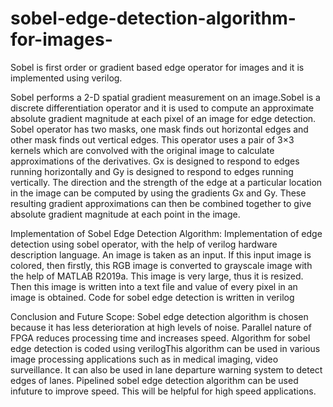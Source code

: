 # sobel-edge-detection-algorithm-for-images-
Sobel is first order or gradient based edge operator for images and it is implemented using verilog.

Sobel performs a 2-D spatial gradient measurement on an image.Sobel is a discrete differentiation operator and it is used to compute an approximate absolute gradient magnitude at each pixel of an image for edge detection. Sobel operator has two masks, one mask finds out horizontal edges and other mask finds out vertical edges. This operator uses a pair of 3×3 kernels which are convolved with the original image
to calculate approximations of the derivatives. Gx is designed to respond to edges running horizontally and Gy is designed to respond to edges running vertically. The direction and the strength of the edge at a particular location in the image can be computed by using the gradients Gx and Gy. These resulting gradient approximations can then be combined together to give absolute gradient magnitude at each point in the image.

Implementation of Sobel Edge Detection Algorithm:
                         Implementation of edge detection using sobel operator, with the help of verilog hardware description language. An image is taken as an input. If this input image is colored, then firstly, this RGB image is converted to grayscale image with the help of MATLAB R2019a. This image is very large, thus it is resized. Then this image is written into a text file and value of every pixel in an image is obtained. Code for sobel edge detection is written in verilog

Conclusion and Future Scope:
                         Sobel edge detection algorithm is chosen because it has less deterioration at high levels of noise. Parallel nature of FPGA reduces processing time and increases speed. Algorithm for sobel edge detection is coded using verilogThis algorithm can be used in various image processing applications such as in medical imaging, video surveillance. It can also be used in lane departure warning system to
detect edges of lanes. Pipelined sobel edge detection algorithm can be used infuture to improve speed. This will be helpful for high speed
applications.
